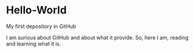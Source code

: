 # Hello-World

My first depository in GitHub

I am surious about GitHub and about what it provide. So, here I am, reading and learning what it is.
